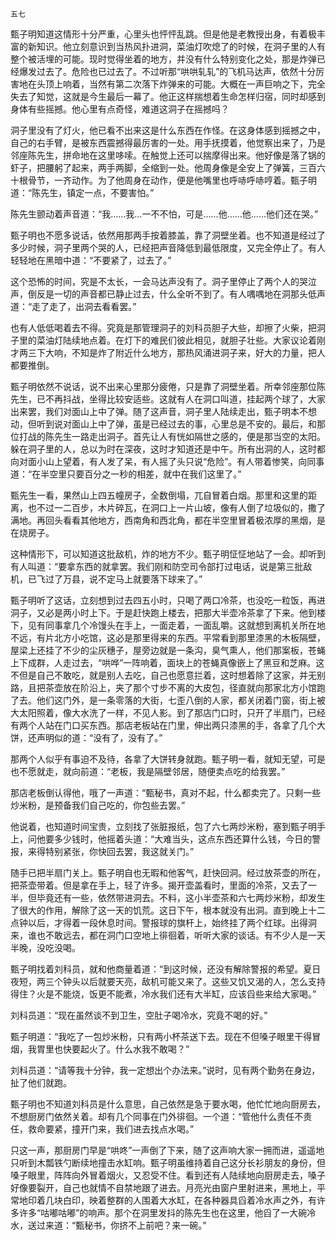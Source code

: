     五七 

   甄子明知道这情形十分严重，心里头也怦怦乱跳。但是他是老教授出身，有着极丰富的新知识。他立刻意识到当热风扑进洞，菜油灯吹熄了的时候，在洞子里的人有整个被活埋的可能。现时觉得坐着的地方，并没有什么特别变化之处，那是炸弹已经爆发过去了。危险也已过去了。不过听那“哄哄轧轧”的飞机马达声，依然十分厉害地在头顶上响着，当然有第二次落下炸弹来的可能。大概在一声巨响之下，完全失去了知觉，这就是今生最后一幕了。他正这样揣想着生命怎样归宿，同时却感到身体有些摇撼。他心里有点奇怪，难道这洞子在摇撼吗？

   洞子里没有了灯火，他已看不出来这是什么东西在作怪。在这身体感到摇撼之中，自己的右手臂，是被东西震撼得最厉害的一处。用手抚摸着，他觉察出来了，乃是邻座陈先生，拼命地在这里哆嗦。在触觉上还可以揣摩得出来。他好像是落了锅的虾子，把腰躬了起来，两手两脚，全缩到一处。他周身像是全安上了弹簧，三百六十根骨节，一齐动作。为了他周身在动作，便是他嘴里也呼哧呼哧哼着。甄子明道：“陈先生，镇定一点，不要害怕。”

   陈先生颤动着声音道：“我……我…一不不怕，可是……他……他……他们还在哭。”

   甄子明也不愿多说话，依然用那两手按着膝盖，靠了洞壁坐着。也不知道是经过了多少时候，洞子里两个哭的人，已经把声音降低到最低限度，又完全停止了。有人轻轻地在黑暗中道：“不要紧了，过去了。”

   这个恐怖的时间，究是不太长，一会马达声没有了。洞子里停止了两个人的哭泣声，倒反是一切的声音都已静止过去，什么全听不到了。有人喁喁地在洞那头低声道：“走了走了，出洞去看看罢。”

   也有人低低喝着去不得。究竟是那管理洞子的刘科员胆子大些，却擦了火柴，把洞子里的菜油灯陆续地点着。在灯下的难民们彼此相见，就胆子壮些。大家议论着刚才两三下大响，不知是炸了附近什么地方，那热风涌进洞子来，好大的力量，把人都要推倒。

   甄子明依然不说话，说不出来心里那分疲倦，只是靠了洞壁坐着。所幸邻座那位陈先生，已不再抖战，坐得比较安适些。这就有人在洞口叫道，挂起两个球了，大家出来罢，我们对面山上中了弹。随了这声音，洞子里人陆续走出，甄子明本不想动，但听到说对面山上中了弹，虽是已经过去的事，心里总是不安的。最后，和那位打战的陈先生一路走出洞子。首先让人有恍如隔世之感的，便是那当空的太阳。躲在洞子里的人，总以为时在深夜，这时才知道还是中午。所有出洞的人，这时都向对面小山上望着，有人发了呆，有人摇了头只说“危险”。有人带着惨笑，向同事道：“在半空里只要百分之一秒的相差，就中在我们这里了。”

   甄先生一看，果然山上四五幢房子，全数倒塌，兀自冒着白烟。那里和这里的距离，也不过一二百步，木片碎瓦，在洞口上一片山坡，像有人倒了垃圾似的，撒了满地。再回头看看其他地方，西南角和西北角，都在半空里冒着极浓厚的黑烟，是在烧房子。

   这种情形下，可以知道这批敌机，炸的地方不少。甄子明怔怔地站了一会。却听到有人叫道：“要拿东西的就拿罢。我们刚和防空司令部打过电话，说是第三批敌机，已飞过了万县，说不定马上就要落下球来了。”

   甄子明听了这话，立刻想到过去四五小时，只喝了两口冷茶，也没吃一粒饭，再进洞子，又必是两小时上下。于是赶快跑上楼去，把那大半壶冷茶拿了下来。他到楼下，见有同事拿几个冷馒头在手上，一面走着，一面乱嚼。这就想到离机关所在地不远，有片北方小吃馆，这必是那里得来的东西。平常看到那里漆黑的木板隔壁，屋梁上还挂了不少的尘灰穗子，屋旁边就是一条沟，臭气熏人，他们那案板，苍蝇上下成群，人走过去，“哄哗”一阵响着，面块上的苍蝇真像嵌上了黑豆和芝麻。这不但是自己不敢吃，就是别人去吃，自己也愿意拦着，这时想着除了这家，并无别路，且把茶壶放在阶沿上，夹了那个寸步不离的大皮包，径直就向那家北方小馆跑了去。他们这门外，是一条零落的大街，七歪八倒的人家，都关闭着门窗，街上被大太阳照着，像大水洗了一样，不见人影。到了那店门口时，只开了半扇门，已经有两个人站在门口买东西。那店老板站在门里，伸出两只漆黑的手，各拿了几个大饼，还声明似的道：“没有了，没有了。”

   那两个人似乎有事迫不及待，各拿了大饼转身就跑。甄子明一看，就知无望，可是也不愿就走，就向前道：“老板，我是隔壁邻居，随便卖点吃的给我罢。”

   那店老板倒认得他，哦了一声道：“甄秘书，真对不起，什么都卖完了。只剩一些炒米粉，是预备我们自己吃的，你包些去罢。”

   他说着，也知道时间宝贵，立刻找了张脏报纸，包了六七两炒米粉，塞到甄子明手上，问他要多少钱时，他摇着头道：“大难当头，这点东西还算什么钱，今日的警报，来得特别紧张，你快回去罢，我这就关门。”

   随手已把半扇门关上。甄子明自也无暇和他客气，赶快回洞。经过放茶壶的所在，把茶壶带着。但是拿在手上，轻了许多。揭开壶盖看时，里面的冷茶，又去了一半，但毕竟还有一些，依然带进洞去。不料，这小半壶茶和六七两炒米粉，却发生了很大的作用，解除了这一天的饥荒。这日下午，根本就没有出洞。直到晚上十二点钟以后，才得着一段休息时间。警报球的旗杆上，始终挂了两个红球。出得洞来，谁也不敢远去，都在洞门口空地上徘徊着，听听大家的谈话。有不少人是一天半晚，没吃没喝。

   甄子明找着刘科员，就和他商量着道：“到这时候，还没有解除警报的希望。夏日夜短，两三个钟头以后就要天亮，敌机可能又来了。这些又饥又渴的人，怎么支持得住？火是不能烧，饭更不能煮，冷水我们还有大半缸，应该舀些来给大家喝。”

   刘科员道：“现在虽然谈不到卫生，空肚子喝冷水，究竟不喝的好。”

   甄子明道：“我吃了一包炒米粉，只有两小杯茶送下去。现在不但嗓子眼里干得冒烟，我胃里也快要起火了。什么水我不敢喝？”

   刘科员道：“请等我十分钟，我一定想出个办法来。”说时，见有两个勤务在身边，扯了他们就跑。

   甄子明也不知道刘科员是什么意思，自己依然是急于要水喝，他忙忙地向厨房去，不想厨房门依然关着。却有几个同事在门外徘徊。一个道：“管他什么责任不责任，救命要紧，撞开门来，我们进去找点水喝。”

   只这一声，那厨房门早是“哄咚”一声倒了下来，随了这声响大家一拥而进，遥遥地只听到木瓢铁勺断续地撞击水缸响。甄子明虽维持着自己这分长衫朋友的身份，但嗓子眼里，阵阵向外冒着烟火，又忍受不住。看到还有人陆续地向厨房走去，嗓子好像要裂开，自己也就情不自禁地跟了进去。月亮光由窗户里射进来，黑地上，平常地印着几块白印，映着整群的人围着大水缸，在各种器具舀着冷水声之外，有许多许多“咕嘟咕嘟”的响声。那个在洞里发抖的陈先生也在这里，他舀了一大碗冷水，送过来道：“甄秘书，你挤不上前吧？来一碗。”

